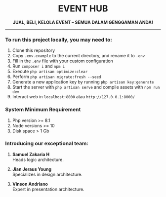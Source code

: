 <h1 style="text-align: center; text-transform: uppercase"> Event Hub</h1>
<p style="text-align: center; font-weight: bold; text-transform: uppercase;">Jual, Beli, Kelola Event – Semua dalam Genggaman Anda!</p>
<hr style="">

### To run this project locally, you may need to:
1. Clone this repository
2. Copy `.env.example` to the current directory, and rename it to `.env`
3. Fill in the `.env` file with your custom configuration
4. Run `composer i` and `npm i`
5. Execute `php artisan optimize:clear`
6. Perform `php artisan migrate:fresh --seed`
7. Generate a new application key by running `php artisan key:generate`
8. Start the server with `php artisan serve` and compile assets with `npm run dev`
9. Interact web in `localhost:8000` atau `http://127.0.0.1:8000/`

### System Minimum Requirement</p>
1. Php version >= 8.1
2. Node versions >= 10 
3. Disk space > 1 Gb


### Introducing our exceptional team:
1. **Samuel Zakaria H**
   <br>
   Heads logic architecture.

2. **Jian Jeraus Young**
   <br>
   Specializes in design architecture.

3. **Vinson Andriano**
   <br>
   Expert in presentation architecture.
